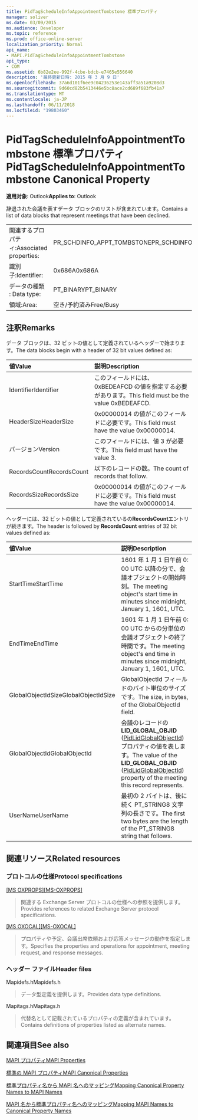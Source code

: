 ```yaml
---
title: PidTagScheduleInfoAppointmentTombstone 標準プロパティ
manager: soliver
ms.date: 03/09/2015
ms.audience: Developer
ms.topic: reference
ms.prod: office-online-server
localization_priority: Normal
api_name:
- MAPI.PidTagScheduleInfoAppointmentTombstone
api_type:
- COM
ms.assetid: 6b82e2ee-992f-4cbe-bdcb-e7465e556640
description: '最終更新日時: 2015 年 3 月 9 日'
ms.openlocfilehash: 37a6d101f6ee9c04236253e143aff3a51a9208d3
ms.sourcegitcommit: 9d60cd82b5413446e5bc8ace2cd689f683fb41a7
ms.translationtype: MT
ms.contentlocale: ja-JP
ms.lasthandoff: 06/11/2018
ms.locfileid: "19803460"
---
```

# <a name="pidtagscheduleinfoappointmenttombstone-canonical-property"></a><span data-ttu-id="fa16f-103">PidTagScheduleInfoAppointmentTombstone 標準プロパティ</span><span class="sxs-lookup"><span data-stu-id="fa16f-103">PidTagScheduleInfoAppointmentTombstone Canonical Property</span></span>

  
  
<span data-ttu-id="fa16f-104">**適用対象**: Outlook</span><span class="sxs-lookup"><span data-stu-id="fa16f-104">**Applies to**: Outlook</span></span> 
  
<span data-ttu-id="fa16f-105">辞退された会議を表すデータ ブロックのリストが含まれています。</span><span class="sxs-lookup"><span data-stu-id="fa16f-105">Contains a list of data blocks that represent meetings that have been declined.</span></span>
  
|||
|:-----|:-----|
|<span data-ttu-id="fa16f-106">関連するプロパティ:</span><span class="sxs-lookup"><span data-stu-id="fa16f-106">Associated properties:</span></span>  <br/> |<span data-ttu-id="fa16f-107">PR_SCHDINFO_APPT_TOMBSTONE</span><span class="sxs-lookup"><span data-stu-id="fa16f-107">PR_SCHDINFO_APPT_TOMBSTONE</span></span>  <br/> |
|<span data-ttu-id="fa16f-108">識別子:</span><span class="sxs-lookup"><span data-stu-id="fa16f-108">Identifier:</span></span>  <br/> |<span data-ttu-id="fa16f-109">0x686A</span><span class="sxs-lookup"><span data-stu-id="fa16f-109">0x686A</span></span>  <br/> |
|<span data-ttu-id="fa16f-110">データの種類 : </span><span class="sxs-lookup"><span data-stu-id="fa16f-110">Data type:</span></span>  <br/> |<span data-ttu-id="fa16f-111">PT_BINARY</span><span class="sxs-lookup"><span data-stu-id="fa16f-111">PT_BINARY</span></span>  <br/> |
|<span data-ttu-id="fa16f-112">領域:</span><span class="sxs-lookup"><span data-stu-id="fa16f-112">Area:</span></span>  <br/> |<span data-ttu-id="fa16f-113">空き/予約済み</span><span class="sxs-lookup"><span data-stu-id="fa16f-113">Free/Busy</span></span>  <br/> |
   
## <a name="remarks"></a><span data-ttu-id="fa16f-114">注釈</span><span class="sxs-lookup"><span data-stu-id="fa16f-114">Remarks</span></span>

<span data-ttu-id="fa16f-115">データ ブロックは、32 ビットの値として定義されているヘッダーで始まります。</span><span class="sxs-lookup"><span data-stu-id="fa16f-115">The data blocks begin with a header of 32 bit values defined as:</span></span>
  
|<span data-ttu-id="fa16f-116">**値**</span><span class="sxs-lookup"><span data-stu-id="fa16f-116">**Value**</span></span>|<span data-ttu-id="fa16f-117">**説明**</span><span class="sxs-lookup"><span data-stu-id="fa16f-117">**Description**</span></span>|
|:-----|:-----|
|<span data-ttu-id="fa16f-118">Identifier</span><span class="sxs-lookup"><span data-stu-id="fa16f-118">Identifier</span></span>  <br/> |<span data-ttu-id="fa16f-119">このフィールドには、0xBEDEAFCD の値を指定する必要があります。</span><span class="sxs-lookup"><span data-stu-id="fa16f-119">This field must be the value 0xBEDEAFCD.</span></span>  <br/> |
|<span data-ttu-id="fa16f-120">HeaderSize</span><span class="sxs-lookup"><span data-stu-id="fa16f-120">HeaderSize</span></span>  <br/> |<span data-ttu-id="fa16f-121">0x00000014 の値がこのフィールドに必要です。</span><span class="sxs-lookup"><span data-stu-id="fa16f-121">This field must have the value 0x00000014.</span></span>  <br/> |
|<span data-ttu-id="fa16f-122">バージョン</span><span class="sxs-lookup"><span data-stu-id="fa16f-122">Version</span></span>  <br/> |<span data-ttu-id="fa16f-123">このフィールドには、値 3 が必要です。</span><span class="sxs-lookup"><span data-stu-id="fa16f-123">This field must have the value 3.</span></span>  <br/> |
|<span data-ttu-id="fa16f-124">RecordsCount</span><span class="sxs-lookup"><span data-stu-id="fa16f-124">RecordsCount</span></span>  <br/> |<span data-ttu-id="fa16f-125">以下のレコードの数。</span><span class="sxs-lookup"><span data-stu-id="fa16f-125">The count of records that follow.</span></span>  <br/> |
|<span data-ttu-id="fa16f-126">RecordsSize</span><span class="sxs-lookup"><span data-stu-id="fa16f-126">RecordsSize</span></span>  <br/> |<span data-ttu-id="fa16f-127">0x00000014 の値がこのフィールドに必要です。</span><span class="sxs-lookup"><span data-stu-id="fa16f-127">This field must have the value 0x00000014.</span></span>  <br/> |
   
<span data-ttu-id="fa16f-128">ヘッダーには、32 ビットの値として定義されているの**RecordsCount**エントリが続きます。</span><span class="sxs-lookup"><span data-stu-id="fa16f-128">The header is followed by **RecordsCount** entries of 32 bit values defined as:</span></span> 
  
|<span data-ttu-id="fa16f-129">**値**</span><span class="sxs-lookup"><span data-stu-id="fa16f-129">**Value**</span></span>|<span data-ttu-id="fa16f-130">**説明**</span><span class="sxs-lookup"><span data-stu-id="fa16f-130">**Description**</span></span>|
|:-----|:-----|
|<span data-ttu-id="fa16f-131">StartTime</span><span class="sxs-lookup"><span data-stu-id="fa16f-131">StartTime</span></span>  <br/> |<span data-ttu-id="fa16f-132">1601 年 1 月 1 日午前 0: 00 UTC 以降の分で、会議オブジェクトの開始時刻。</span><span class="sxs-lookup"><span data-stu-id="fa16f-132">The meeting object's start time in minutes since midnight, January 1, 1601, UTC.</span></span>  <br/> |
|<span data-ttu-id="fa16f-133">EndTime</span><span class="sxs-lookup"><span data-stu-id="fa16f-133">EndTime</span></span>  <br/> |<span data-ttu-id="fa16f-134">1601 年 1 月 1 日午前 0: 00 UTC からの分単位の会議オブジェクトの終了時間です。</span><span class="sxs-lookup"><span data-stu-id="fa16f-134">The meeting object's end time in minutes since midnight, January 1, 1601, UTC.</span></span>  <br/> |
|<span data-ttu-id="fa16f-135">GlobalObjectIdSize</span><span class="sxs-lookup"><span data-stu-id="fa16f-135">GlobalObjectIdSize</span></span>  <br/> |<span data-ttu-id="fa16f-136">GlobalObjectId フィールドのバイト単位のサイズです。</span><span class="sxs-lookup"><span data-stu-id="fa16f-136">The size, in bytes, of the GlobalObjectId field.</span></span>  <br/> |
|<span data-ttu-id="fa16f-137">GlobalObjectId</span><span class="sxs-lookup"><span data-stu-id="fa16f-137">GlobalObjectId</span></span>  <br/> |<span data-ttu-id="fa16f-138">会議のレコードの**LID_GLOBAL_OBJID** ([PidLidGlobalObjectId](pidlidglobalobjectid-canonical-property.md)) プロパティの値を表します。</span><span class="sxs-lookup"><span data-stu-id="fa16f-138">The value of the **LID_GLOBAL_OBJID** ([PidLidGlobalObjectId](pidlidglobalobjectid-canonical-property.md)) property of the meeting this record represents.</span></span>  <br/> |
|<span data-ttu-id="fa16f-139">UserName</span><span class="sxs-lookup"><span data-stu-id="fa16f-139">UserName</span></span>  <br/> |<span data-ttu-id="fa16f-140">最初の 2 バイトは、後に続く PT_STRING8 文字列の長さです。</span><span class="sxs-lookup"><span data-stu-id="fa16f-140">The first two bytes are the length of the PT_STRING8 string that follows.</span></span>  <br/> |
   
## <a name="related-resources"></a><span data-ttu-id="fa16f-141">関連リソース</span><span class="sxs-lookup"><span data-stu-id="fa16f-141">Related resources</span></span>

### <a name="protocol-specifications"></a><span data-ttu-id="fa16f-142">プロトコルの仕様</span><span class="sxs-lookup"><span data-stu-id="fa16f-142">Protocol specifications</span></span>

<span data-ttu-id="fa16f-143">[[MS OXPROPS]](http://msdn.microsoft.com/library/f6ab1613-aefe-447d-a49c-18217230b148%28Office.15%29.aspx)</span><span class="sxs-lookup"><span data-stu-id="fa16f-143">[[MS-OXPROPS]](http://msdn.microsoft.com/library/f6ab1613-aefe-447d-a49c-18217230b148%28Office.15%29.aspx)</span></span>
  
> <span data-ttu-id="fa16f-144">関連する Exchange Server プロトコルの仕様への参照を提供します。</span><span class="sxs-lookup"><span data-stu-id="fa16f-144">Provides references to related Exchange Server protocol specifications.</span></span>
    
<span data-ttu-id="fa16f-145">[[MS OXOCAL]](http://msdn.microsoft.com/library/09861fde-c8e4-4028-9346-e7c214cfdba1%28Office.15%29.aspx)</span><span class="sxs-lookup"><span data-stu-id="fa16f-145">[[MS-OXOCAL]](http://msdn.microsoft.com/library/09861fde-c8e4-4028-9346-e7c214cfdba1%28Office.15%29.aspx)</span></span>
  
> <span data-ttu-id="fa16f-146">プロパティや予定、会議出席依頼および応答メッセージの動作を指定します。</span><span class="sxs-lookup"><span data-stu-id="fa16f-146">Specifies the properties and operations for appointment, meeting request, and response messages.</span></span>
    
### <a name="header-files"></a><span data-ttu-id="fa16f-147">ヘッダー ファイル</span><span class="sxs-lookup"><span data-stu-id="fa16f-147">Header files</span></span>

<span data-ttu-id="fa16f-148">Mapidefs.h</span><span class="sxs-lookup"><span data-stu-id="fa16f-148">Mapidefs.h</span></span>
  
> <span data-ttu-id="fa16f-149">データ型定義を提供します。</span><span class="sxs-lookup"><span data-stu-id="fa16f-149">Provides data type definitions.</span></span>
    
<span data-ttu-id="fa16f-150">Mapitags.h</span><span class="sxs-lookup"><span data-stu-id="fa16f-150">Mapitags.h</span></span>
  
> <span data-ttu-id="fa16f-151">代替名として記載されているプロパティの定義が含まれています。</span><span class="sxs-lookup"><span data-stu-id="fa16f-151">Contains definitions of properties listed as alternate names.</span></span>
    
## <a name="see-also"></a><span data-ttu-id="fa16f-152">関連項目</span><span class="sxs-lookup"><span data-stu-id="fa16f-152">See also</span></span>



[<span data-ttu-id="fa16f-153">MAPI プロパティ</span><span class="sxs-lookup"><span data-stu-id="fa16f-153">MAPI Properties</span></span>](mapi-properties.md)
  
[<span data-ttu-id="fa16f-154">標準の MAPI プロパティ</span><span class="sxs-lookup"><span data-stu-id="fa16f-154">MAPI Canonical Properties</span></span>](mapi-canonical-properties.md)
  
[<span data-ttu-id="fa16f-155">標準プロパティ名から MAPI 名へのマッピング</span><span class="sxs-lookup"><span data-stu-id="fa16f-155">Mapping Canonical Property Names to MAPI Names</span></span>](mapping-canonical-property-names-to-mapi-names.md)
  
[<span data-ttu-id="fa16f-156">MAPI 名から標準プロパティ名へのマッピング</span><span class="sxs-lookup"><span data-stu-id="fa16f-156">Mapping MAPI Names to Canonical Property Names</span></span>](mapping-mapi-names-to-canonical-property-names.md)

